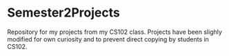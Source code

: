 # Semester2Projects
Repository for my projects from my CS102 class. Projects have been slighly modified for own curiosity and to prevent direct copying by students in CS102.
